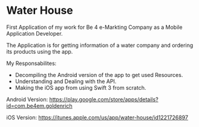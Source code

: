 # Water House
First Application of my work for Be 4 e-Markting Company as a Mobile Application Developer.

The Application is for getting information of a water company and ordering its products using the app.

My Responsabilites:
- Decompiling the Android version of the app to get used Resources.
- Understanding and Dealing with the API.
- Making the iOS app from using Swift 3 from scratch.

Android Version:
https://play.google.com/store/apps/details?id=com.be4em.goldenrich

iOS Version:
https://itunes.apple.com/us/app/water-house/id1221726897
